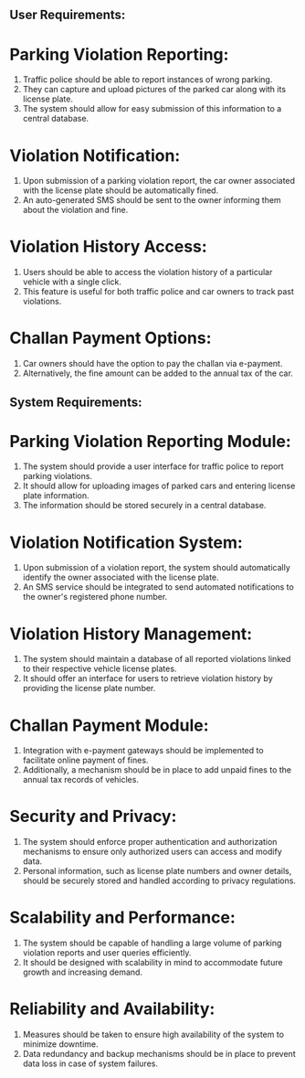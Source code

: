 ## User Requirements:
# Parking Violation Reporting:

1. Traffic police should be able to report instances of wrong parking.
2. They can capture and upload pictures of the parked car along with its license plate.
3. The system should allow for easy submission of this information to a central database.
   
# Violation Notification:

1. Upon submission of a parking violation report, the car owner associated with the license plate should be automatically fined.
2. An auto-generated SMS should be sent to the owner informing them about the violation and fine.

# Violation History Access:

1. Users should be able to access the violation history of a particular vehicle with a single click.
2. This feature is useful for both traffic police and car owners to track past violations.

# Challan Payment Options:

1. Car owners should have the option to pay the challan via e-payment.
2. Alternatively, the fine amount can be added to the annual tax of the car.

## System Requirements:
# Parking Violation Reporting Module:

1. The system should provide a user interface for traffic police to report parking violations.
2. It should allow for uploading images of parked cars and entering license plate information.
3. The information should be stored securely in a central database.

# Violation Notification System:

1. Upon submission of a violation report, the system should automatically identify the owner associated with the license plate.
2. An SMS service should be integrated to send automated notifications to the owner's registered phone number.

# Violation History Management:

1. The system should maintain a database of all reported violations linked to their respective vehicle license plates.
2. It should offer an interface for users to retrieve violation history by providing the license plate number.

# Challan Payment Module:

1. Integration with e-payment gateways should be implemented to facilitate online payment of fines.
2. Additionally, a mechanism should be in place to add unpaid fines to the annual tax records of vehicles.

# Security and Privacy:

1. The system should enforce proper authentication and authorization mechanisms to ensure only authorized users can access and modify data.
2. Personal information, such as license plate numbers and owner details, should be securely stored and handled according to privacy regulations.

# Scalability and Performance:

1. The system should be capable of handling a large volume of parking violation reports and user queries efficiently.
2. It should be designed with scalability in mind to accommodate future growth and increasing demand.

# Reliability and Availability:

1. Measures should be taken to ensure high availability of the system to minimize downtime.
2. Data redundancy and backup mechanisms should be in place to prevent data loss in case of system failures.
